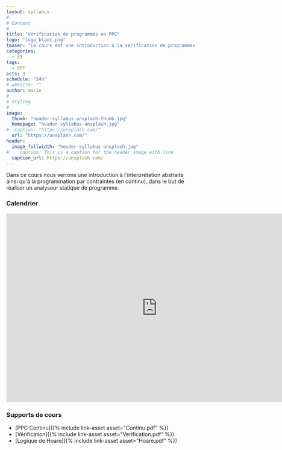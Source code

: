 ```yaml
---
layout: syllabus
#
# Content
#
title: "Vérification de programmes en PPC"
logo: "logo_blanc.png"
teaser: "Ce cours est une introduction à la vérification de programmes en utilisant l'interprétation abstraite et la programmation par contraintes."
categories:
  - S3
tags:
  - OPT
ects: 3
schedule: "24h"
# website: ""
author: marie
#
# Styling
#
image:
  thumb: "header-syllabus-unsplash-thumb.jpg"
  homepage: "header-syllabus-unsplash.jpg"
#  caption: "https://unsplash.com/"
  url: "https://unsplash.com/"
header:
  image_fullwidth: "header-syllabus-unsplash.jpg"
#    caption: This is a caption for the header image with link
  caption_url: https://unsplash.com/  
---
```


Dans ce cours nous verrons une introduction à l'interprétation abstraite ainsi qu'à la programmation par contraintes (en continu), dans le but de réaliser un analyseur statique de programme.

### Calendrier ###

<iframe src="https://calendar.google.com/calendar/embed?height=500&amp;wkst=1&amp;bgcolor=%23ffffff&amp;ctz=Europe%2FParis&amp;src=cXI0YmQzMzU1bzNvMGI3YTRnZHJjNGdpMThAZ3JvdXAuY2FsZW5kYXIuZ29vZ2xlLmNvbQ&amp;color=%23009688&amp;mode=AGENDA" style="border-width:0" width="800" height="500" frameborder="0" scrolling="no"></iframe>

### Supports de cours ###

- [PPC Continu]({% include link-asset asset="Continu.pdf" %})
- [Vérification]({% include link-asset asset="Verification.pdf" %})
- [Logique de Hoare]({% include link-asset asset="Hoare.pdf" %})
